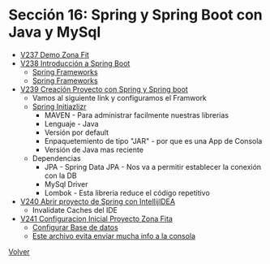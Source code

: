 # Sección 16: Spring y Spring Boot con Java y MySql
* [V237 Demo Zona Fit](V237_Demo_Zona_Fit/Docs/Arquitectura.jpg)
* [V238 Introducción a Spring Boot](V238_Introduccion_a_Spring_y_Spring_Boot/Docs/)
    * [Spring Frameworks](V238_Introduccion_a_Spring_y_Spring_Boot/Docs/introduccion_Spring.jpg)
    * [Spring Frameworks](V238_Introduccion_a_Spring_y_Spring_Boot/Docs/spring-boot.jpg)
* [V239 Creación Proyecto con Spring y Spring boot](239_Creación_Proyecto_con_Spring_y_Spring_Boot)
    - Vamos al siguiente link y configuramos el Framwork
    * [Spring Initiazlizr](https://start.spring.io/)
        - MAVEN - Para administrar facilmente nuestras librerias
        - Lenguaje - Java
        - Versión por default
        - Enpaquetemiento de tipo "JAR" - por que es una App de Consola
        - Versión de Java mas reciente
    * Dependencias
        - JPA - Spring Data JPA - Nos va a permitir establecer la conexión con la DB
        - MySql Driver
        - Lombok - Esta libreria reduce el código repetitivo
* [V240 Abrir proyecto de Spring con IntellijIDEA]()
    * Invalidate Caches del IDE
* [V241 Configuracion Inicial Proyecto Zona Fita](V241_Configuracion_Inicial_Proyecto_Zona_Fita)
    - [Configurar Base de datos](V241_Configuracion_Inicial_Proyecto_Zona_Fita/src/main/resources/application.properties)
    - [Este archivo evita enviar mucha info a la consola](V241_Configuracion_Inicial_Proyecto_Zona_Fita/src/main/resources/logback-spring.xml)


[Volver](../)